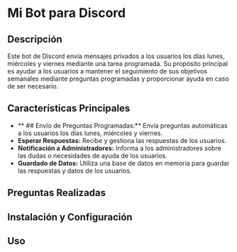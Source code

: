 # Mi Bot para Discord

## Descripción
Este bot de Discord envía mensajes privados a los usuarios los días lunes, miércoles y viernes mediante una tarea programada. Su propósito principal es ayudar a los usuarios a mantener el seguimiento de sus objetivos semanales mediante preguntas programadas y proporcionar ayuda en caso de ser necesario.

## Características Principales
- ** ## Envío de Preguntas Programadas:** Envía preguntas automáticas a los usuarios los días lunes, miércoles y viernes.
- **Esperar Respuestas:** Recibe y gestiona las respuestas de los usuarios.
- **Notificación a Administradores:** Informa a los administradores sobre las dudas o necesidades de ayuda de los usuarios.
- **Guardado de Datos:** Utiliza una base de datos en memoria para guardar las respuestas y datos de los usuarios.


## Preguntas Realizadas

## Instalación y Configuración

## Uso
